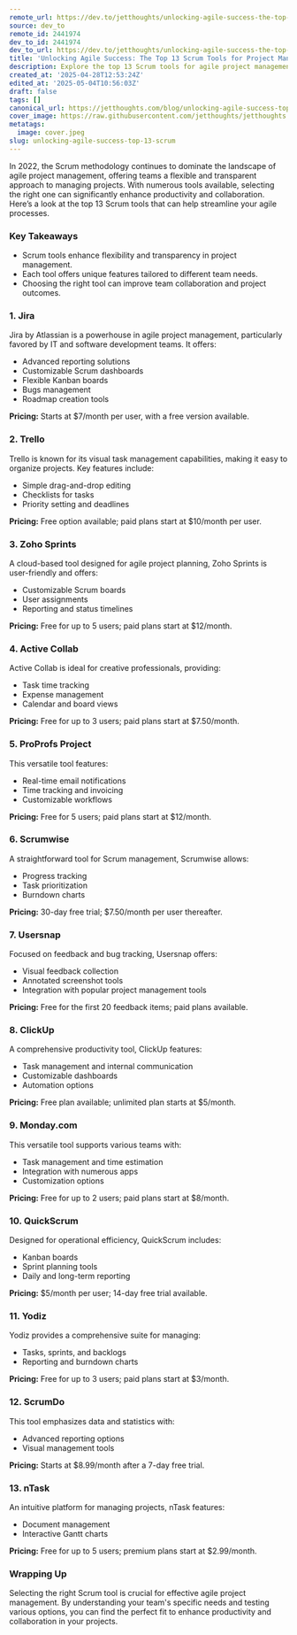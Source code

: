 ```yaml
---
remote_url: https://dev.to/jetthoughts/unlocking-agile-success-the-top-13-scrum-tools-for-project-management-in-2022-41c9
source: dev_to
remote_id: 2441974
dev_to_id: 2441974
dev_to_url: https://dev.to/jetthoughts/unlocking-agile-success-the-top-13-scrum-tools-for-project-management-in-2022-41c9
title: 'Unlocking Agile Success: The Top 13 Scrum Tools for Project Management in 2022'
description: Explore the top 13 Scrum tools for agile project management in 2022, designed to enhance flexibility, transparency, and team collaboration.
created_at: '2025-04-28T12:53:24Z'
edited_at: '2025-05-04T10:56:03Z'
draft: false
tags: []
canonical_url: https://jetthoughts.com/blog/unlocking-agile-success-top-13-scrum/
cover_image: https://raw.githubusercontent.com/jetthoughts/jetthoughts.github.io/master/content/blog/unlocking-agile-success-top-13-scrum/cover.jpeg
metatags:
  image: cover.jpeg
slug: unlocking-agile-success-top-13-scrum
---
```

In 2022, the Scrum methodology continues to dominate the landscape of agile project management, offering teams a flexible and transparent approach to managing projects. With numerous tools available, selecting the right one can significantly enhance productivity and collaboration. Here’s a look at the top 13 Scrum tools that can help streamline your agile processes.

### Key Takeaways

*   Scrum tools enhance flexibility and transparency in project management.
*   Each tool offers unique features tailored to different team needs.
*   Choosing the right tool can improve team collaboration and project outcomes.

### 1\. Jira

Jira by Atlassian is a powerhouse in agile project management, particularly favored by IT and software development teams. It offers:

*   Advanced reporting solutions
*   Customizable Scrum dashboards
*   Flexible Kanban boards
*   Bugs management
*   Roadmap creation tools

**Pricing:** Starts at $7/month per user, with a free version available.

### 2\. Trello

Trello is known for its visual task management capabilities, making it easy to organize projects. Key features include:

*   Simple drag-and-drop editing
*   Checklists for tasks
*   Priority setting and deadlines

**Pricing:** Free option available; paid plans start at $10/month per user.

### 3\. Zoho Sprints

A cloud-based tool designed for agile project planning, Zoho Sprints is user-friendly and offers:

*   Customizable Scrum boards
*   User assignments
*   Reporting and status timelines

**Pricing:** Free for up to 5 users; paid plans start at $12/month.

### 4\. Active Collab

Active Collab is ideal for creative professionals, providing:

*   Task time tracking
*   Expense management
*   Calendar and board views

**Pricing:** Free for up to 3 users; paid plans start at $7.50/month.

### 5\. ProProfs Project

This versatile tool features:

*   Real-time email notifications
*   Time tracking and invoicing
*   Customizable workflows

**Pricing:** Free for 5 users; paid plans start at $12/month.

### 6\. Scrumwise

A straightforward tool for Scrum management, Scrumwise allows:

*   Progress tracking
*   Task prioritization
*   Burndown charts

**Pricing:** 30-day free trial; $7.50/month per user thereafter.

### 7\. Usersnap

Focused on feedback and bug tracking, Usersnap offers:

*   Visual feedback collection
*   Annotated screenshot tools
*   Integration with popular project management tools

**Pricing:** Free for the first 20 feedback items; paid plans available.

### 8\. ClickUp

A comprehensive productivity tool, ClickUp features:

*   Task management and internal communication
*   Customizable dashboards
*   Automation options

**Pricing:** Free plan available; unlimited plan starts at $5/month.

### 9\. Monday.com

This versatile tool supports various teams with:

*   Task management and time estimation
*   Integration with numerous apps
*   Customization options

**Pricing:** Free for up to 2 users; paid plans start at $8/month.

### 10\. QuickScrum

Designed for operational efficiency, QuickScrum includes:

*   Kanban boards
*   Sprint planning tools
*   Daily and long-term reporting

**Pricing:** $5/month per user; 14-day free trial available.

### 11\. Yodiz

Yodiz provides a comprehensive suite for managing:

*   Tasks, sprints, and backlogs
*   Reporting and burndown charts

**Pricing:** Free for up to 3 users; paid plans start at $3/month.

### 12\. ScrumDo

This tool emphasizes data and statistics with:

*   Advanced reporting options
*   Visual management tools

**Pricing:** Starts at $8.99/month after a 7-day free trial.

### 13\. nTask

An intuitive platform for managing projects, nTask features:

*   Document management
*   Interactive Gantt charts

**Pricing:** Free for up to 5 users; premium plans start at $2.99/month.

### Wrapping Up

Selecting the right Scrum tool is crucial for effective agile project management. By understanding your team's specific needs and testing various options, you can find the perfect fit to enhance productivity and collaboration in your projects.